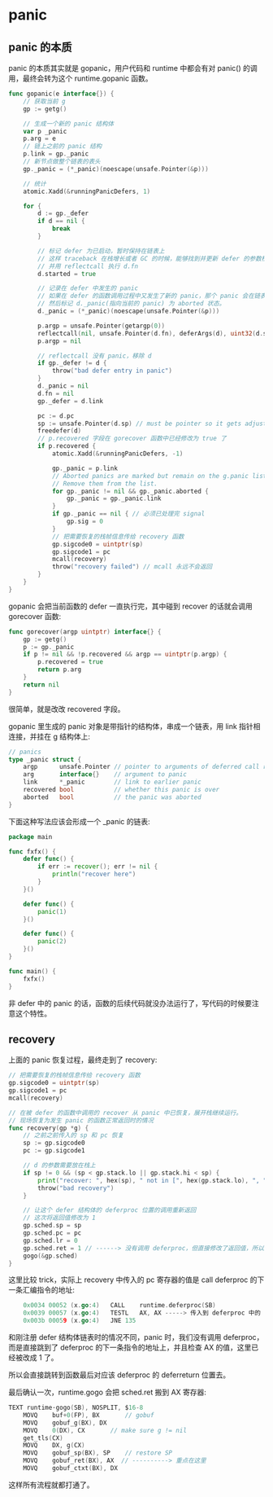 # panic

## panic 的本质

panic 的本质其实就是 gopanic，用户代码和 runtime 中都会有对 panic() 的调用，最终会转为这个 runtime.gopanic 函数。

```go
func gopanic(e interface{}) {
    // 获取当前 g
    gp := getg()

    // 生成一个新的 panic 结构体
    var p _panic
    p.arg = e
    // 链上之前的 panic 结构
    p.link = gp._panic
    // 新节点做整个链表的表头
    gp._panic = (*_panic)(noescape(unsafe.Pointer(&p)))

    // 统计
    atomic.Xadd(&runningPanicDefers, 1)

    for {
        d := gp._defer
        if d == nil {
            break
        }

        // 标记 defer 为已启动，暂时保持在链表上
        // 这样 traceback 在栈增长或者 GC 的时候，能够找到并更新 defer 的参数栈帧
        // 并用 reflectcall 执行 d.fn
        d.started = true

        // 记录在 defer 中发生的 panic
        // 如果在 defer 的函数调用过程中又发生了新的 panic，那个 panic 会在链表中找到 d
        // 然后标记 d._panic(指向当前的 panic) 为 aborted 状态。
        d._panic = (*_panic)(noescape(unsafe.Pointer(&p)))

        p.argp = unsafe.Pointer(getargp(0))
        reflectcall(nil, unsafe.Pointer(d.fn), deferArgs(d), uint32(d.siz), uint32(d.siz))
        p.argp = nil

        // reflectcall 没有 panic，移除 d
        if gp._defer != d {
            throw("bad defer entry in panic")
        }
        d._panic = nil
        d.fn = nil
        gp._defer = d.link

        pc := d.pc
        sp := unsafe.Pointer(d.sp) // must be pointer so it gets adjusted during stack copy
        freedefer(d)
        // p.recovered 字段在 gorecover 函数中已经修改为 true 了
        if p.recovered {
            atomic.Xadd(&runningPanicDefers, -1)

            gp._panic = p.link
            // Aborted panics are marked but remain on the g.panic list.
            // Remove them from the list.
            for gp._panic != nil && gp._panic.aborted {
                gp._panic = gp._panic.link
            }
            if gp._panic == nil { // 必须已处理完 signal
                gp.sig = 0
            }
            // 把需要恢复的栈帧信息传给 recovery 函数
            gp.sigcode0 = uintptr(sp)
            gp.sigcode1 = pc
            mcall(recovery)
            throw("recovery failed") // mcall 永远不会返回
        }
    }
}

```

gopanic 会把当前函数的 defer 一直执行完，其中碰到 recover 的话就会调用 gorecover 函数:

```go
func gorecover(argp uintptr) interface{} {
	gp := getg()
	p := gp._panic
	if p != nil && !p.recovered && argp == uintptr(p.argp) {
		p.recovered = true
		return p.arg
	}
	return nil
}
```

很简单，就是改改 recovered 字段。

gopanic 里生成的 panic 对象是带指针的结构体，串成一个链表，用 link 指针相连接，并挂在 g 结构体上:

```go
// panics
type _panic struct {
    argp      unsafe.Pointer // pointer to arguments of deferred call run during panic; cannot move - known to liblink
    arg       interface{}    // argument to panic
    link      *_panic        // link to earlier panic
    recovered bool           // whether this panic is over
    aborted   bool           // the panic was aborted
}
```

下面这种写法应该会形成一个 _panic 的链表:

```go
package main

func fxfx() {
    defer func() {
        if err := recover(); err != nil {
            println("recover here")
        }
    }()

    defer func() {
        panic(1)
    }()

    defer func() {
        panic(2)
    }()
}

func main() {
    fxfx()
}
```

非 defer 中的 panic 的话，函数的后续代码就没办法运行了，写代码的时候要注意这个特性。

## recovery

上面的 panic 恢复过程，最终走到了 recovery:

```go
// 把需要恢复的栈帧信息传给 recovery 函数
gp.sigcode0 = uintptr(sp)
gp.sigcode1 = pc
mcall(recovery)
```

```go
// 在被 defer 的函数中调用的 recover 从 panic 中已恢复，展开栈继续运行。
// 现场恢复为发生 panic 的函数正常返回时的情况
func recovery(gp *g) {
    // 之前之前传入的 sp 和 pc 恢复
    sp := gp.sigcode0
    pc := gp.sigcode1

    // d 的参数需要放在栈上
    if sp != 0 && (sp < gp.stack.lo || gp.stack.hi < sp) {
        print("recover: ", hex(sp), " not in [", hex(gp.stack.lo), ", ", hex(gp.stack.hi), "]\n")
        throw("bad recovery")
    }

    // 让这个 defer 结构体的 deferproc 位置的调用重新返回
    // 这次将返回值修改为 1
    gp.sched.sp = sp
    gp.sched.pc = pc
    gp.sched.lr = 0
    gp.sched.ret = 1 // ------> 没有调用 deferproc，但直接修改了返回值，所以跳转到 deferproc 的下一条指令位置，且设置了 1，假装作为 deferproc 的返回值
    gogo(&gp.sched)
}
```

这里比较 trick，实际上 recovery 中传入的 pc 寄存器的值是 call deferproc 的下一条汇编指令的地址:

```go
	0x0034 00052 (x.go:4)	CALL	runtime.deferproc(SB)
	0x0039 00057 (x.go:4)	TESTL	AX, AX -----> 传入到 deferproc 中的 pc 寄存器指向的位置
	0x003b 00059 (x.go:4)	JNE	135
```

和刚注册 defer 结构体链表时的情况不同，panic 时，我们没有调用 deferproc，而是直接跳到了 deferproc 的下一条指令的地址上，并且检查 AX 的值，这里已经被改成 1 了。

所以会直接跳转到函数最后对应该 deferproc 的 deferreturn 位置去。

最后确认一次，runtime.gogo 会把 sched.ret 搬到 AX 寄存器:

```go
TEXT runtime·gogo(SB), NOSPLIT, $16-8
	MOVQ	buf+0(FP), BX		// gobuf
	MOVQ	gobuf_g(BX), DX
	MOVQ	0(DX), CX		// make sure g != nil
	get_tls(CX)
	MOVQ	DX, g(CX)
	MOVQ	gobuf_sp(BX), SP	// restore SP
	MOVQ	gobuf_ret(BX), AX  // ----------> 重点在这里
	MOVQ	gobuf_ctxt(BX), DX
```

这样所有流程就都打通了。
